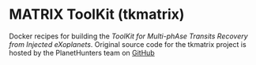 # MATRIX ToolKit (tkmatrix)

Docker recipes for building the *ToolKit for Multi-phAse Transits Recovery from Injected eXoplanets*.
Original source code for the tkmatrix project is hosted by the PlanetHunters team on [GitHub](https://github.com/PlanetHunters/tkmatrix)
